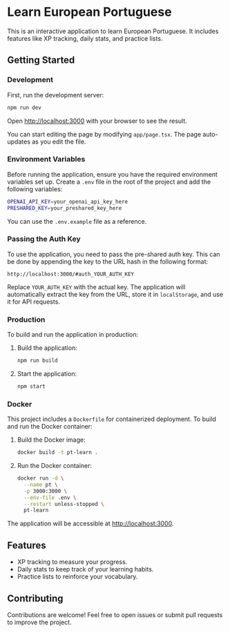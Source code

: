 # Learn European Portuguese

This is an interactive application to learn European Portuguese. It includes features like XP tracking, daily stats, and practice lists.

## Getting Started

### Development

First, run the development server:

```bash
npm run dev
```

Open [http://localhost:3000](http://localhost:3000) with your browser to see the result.

You can start editing the page by modifying `app/page.tsx`. The page auto-updates as you edit the file.

### Environment Variables

Before running the application, ensure you have the required environment variables set up. Create a `.env` file in the root of the project and add the following variables:

```bash
OPENAI_API_KEY=your_openai_api_key_here
PRESHARED_KEY=your_preshared_key_here
```

You can use the `.env.example` file as a reference.

### Passing the Auth Key

To use the application, you need to pass the pre-shared auth key. This can be done by appending the key to the URL hash in the following format:

```
http://localhost:3000/#auth_YOUR_AUTH_KEY
```

Replace `YOUR_AUTH_KEY` with the actual key. The application will automatically extract the key from the URL, store it in `localStorage`, and use it for API requests.

### Production

To build and run the application in production:

1. Build the application:
   ```bash
   npm run build
   ```

2. Start the application:
   ```bash
   npm start
   ```

### Docker

This project includes a `Dockerfile` for containerized deployment. To build and run the Docker container:

1. Build the Docker image:
   ```bash
   docker build -t pt-learn .
   ```

2. Run the Docker container:
   ```bash
   docker run -d \
     --name pt \
     -p 3000:3000 \
     --env-file .env \
     --restart unless-stopped \
     pt-learn
   ```

The application will be accessible at [http://localhost:3000](http://localhost:3000).

## Features

- XP tracking to measure your progress.
- Daily stats to keep track of your learning habits.
- Practice lists to reinforce your vocabulary.

## Contributing

Contributions are welcome! Feel free to open issues or submit pull requests to improve the project.
